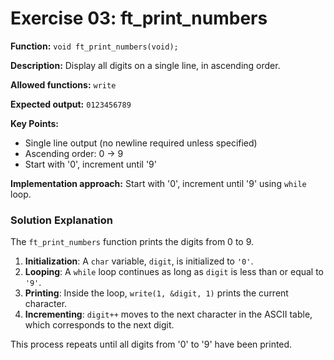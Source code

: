 # Exercise 03: ft_print_numbers

**Function:** `void ft_print_numbers(void);`

**Description:** Display all digits on a single line, in ascending order.

**Allowed functions:** `write`

**Expected output:** `0123456789`

**Key Points:**
- Single line output (no newline required unless specified)
- Ascending order: 0 → 9
- Start with '0', increment until '9'

**Implementation approach:** Start with '0', increment until '9' using `while` loop.

### Solution Explanation

The `ft_print_numbers` function prints the digits from 0 to 9.

1.  **Initialization**: A `char` variable, `digit`, is initialized to `'0'`.
2.  **Looping**: A `while` loop continues as long as `digit` is less than or equal to `'9'`.
3.  **Printing**: Inside the loop, `write(1, &digit, 1)` prints the current character.
4.  **Incrementing**: `digit++` moves to the next character in the ASCII table, which corresponds to the next digit.

This process repeats until all digits from '0' to '9' have been printed.